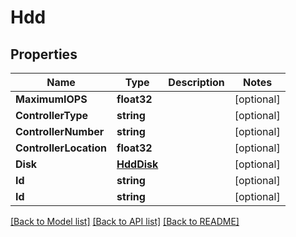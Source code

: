 # Hdd

## Properties

Name | Type | Description | Notes
------------ | ------------- | ------------- | -------------
**MaximumIOPS** | **float32** |  | [optional] 
**ControllerType** | **string** |  | [optional] 
**ControllerNumber** | **string** |  | [optional] 
**ControllerLocation** | **float32** |  | [optional] 
**Disk** | [**HddDisk**](hdd_disk.md) |  | [optional] 
**Id** | **string** |  | [optional] 
**Id** | **string** |  | [optional] 

[[Back to Model list]](../README.md#documentation-for-models) [[Back to API list]](../README.md#documentation-for-api-endpoints) [[Back to README]](../README.md)


